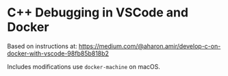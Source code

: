 # C++ Debugging in VSCode and Docker

Based on instructions at: https://medium.com/@aharon.amir/develop-c-on-docker-with-vscode-98fb85b818b2

Includes modifications use `docker-machine` on macOS.